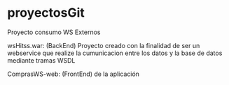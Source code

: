 # proyectosGit
Proyecto consumo WS Externos

wsHitss.war: (BackEnd) Proyecto creado con la finalidad de ser un webservice que realize la cumunicacion entre los datos y la base de datos mediante tramas WSDL

ComprasWS-web: (FrontEnd) de la aplicación
